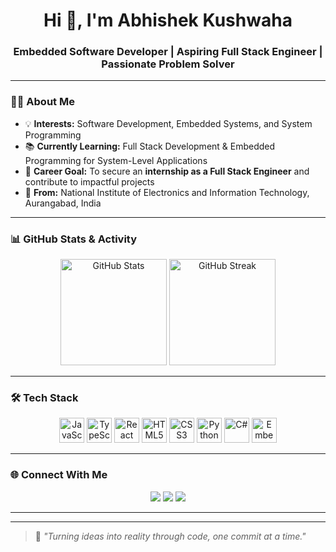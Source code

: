 <h1 align="center">Hi 👋, I'm Abhishek Kushwaha</h1>
<h3 align="center">Embedded Software Developer | Aspiring Full Stack Engineer | Passionate Problem Solver</h3>

---

### 👨‍💻 About Me  
- 💡 **Interests:** Software Development, Embedded Systems, and System Programming  
- 📚 **Currently Learning:** Full Stack Development & Embedded Programming for System-Level Applications  
- 🎯 **Career Goal:** To secure an **internship as a Full Stack Engineer** and contribute to impactful projects  
- 📍 **From:** National Institute of Electronics and Information Technology, Aurangabad, India  

---

### 📊 GitHub Stats & Activity  
<div align="center">
  <img src="https://github-readme-stats.vercel.app/api?username=imabhi165&show_icons=true&theme=tokyonight&hide_border=true&count_private=true" alt="GitHub Stats" height="170"/>
  <img src="https://github-readme-streak-stats.herokuapp.com/?user=imabhi165&theme=tokyonight&hide_border=true" alt="GitHub Streak" height="170"/>
</div>


---

### 🛠 Tech Stack  
<div align="center">
  <img src="https://cdn.jsdelivr.net/gh/devicons/devicon/icons/javascript/javascript-original.svg" height="40" alt="JavaScript" />
  <img src="https://cdn.jsdelivr.net/gh/devicons/devicon/icons/typescript/typescript-original.svg" height="40" alt="TypeScript" />
  <img src="https://cdn.jsdelivr.net/gh/devicons/devicon/icons/react/react-original.svg" height="40" alt="React" />
  <img src="https://cdn.jsdelivr.net/gh/devicons/devicon/icons/html5/html5-original.svg" height="40" alt="HTML5" />
  <img src="https://cdn.jsdelivr.net/gh/devicons/devicon/icons/css3/css3-original.svg" height="40" alt="CSS3" />
  <img src="https://cdn.jsdelivr.net/gh/devicons/devicon/icons/python/python-original.svg" height="40" alt="Python" />
  <img src="https://cdn.jsdelivr.net/gh/devicons/devicon/icons/csharp/csharp-original.svg" height="40" alt="C#" />
  <img src="https://cdn.jsdelivr.net/gh/devicons/devicon/icons/embeddedc/embeddedc-original.svg" height="40" alt="Embedded C" />
</div>

---

### 🌐 Connect With Me  
<div align="center">
  <a href="mailto:imabhi165@gmail.com"><img src="https://img.shields.io/badge/Gmail-D14836?logo=gmail&logoColor=white&style=for-the-badge" /></a>
  <a href="https://linkedin.com/imabhi165in/your-linkedin"><img src="https://img.shields.io/badge/LinkedIn-0077B5?logo=linkedin&logoColor=white&style=for-the-badge" /></a>
  <a href="https://instagram.com/ig.avi7"><img src="https://img.shields.io/badge/Instagram-E4405F?logo=instagram&logoColor=white&style=for-the-badge" /></a>
</div>

---



---

> 💬 *"Turning ideas into reality through code, one commit at a time."*

